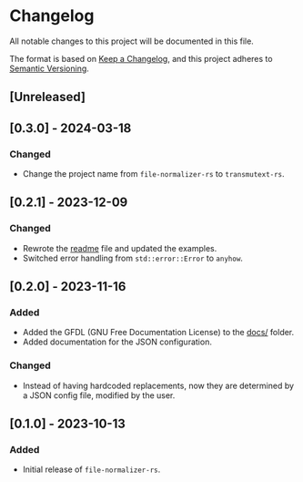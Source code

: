 # Changelog

All notable changes to this project will be documented in this file.

The format is based on [Keep a Changelog](https://keepachangelog.com/), and this
project adheres to [Semantic Versioning](https://semver.org/).

## \[Unreleased\]

## \[0.3.0\] - 2024-03-18

### Changed

  - Change the project name from `file-normalizer-rs` to `transmutext-rs`.

## \[0.2.1\] - 2023-12-09

### Changed

  - Rewrote the [readme](README.md) file and updated the examples.
  - Switched error handling from `std::error::Error` to `anyhow`.

## \[0.2.0\] - 2023-11-16

### Added

  - Added the GFDL (GNU Free Documentation License) to the [docs/](docs/)
    folder.
  - Added documentation for the JSON configuration.

### Changed

  - Instead of having hardcoded replacements, now they are determined by a JSON
    config file, modified by the user.

## \[0.1.0\] - 2023-10-13

### Added

  - Initial release of `file-normalizer-rs`.
